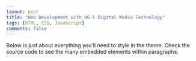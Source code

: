 ```yaml
---
layout: post
title: "Web Development with UG-1 Digital Media Technology"
tags: [HTML, CSS, Javascript]
comments: false
---
```

Below is just about everything you'll need to style in the theme. Check the source code to see the many embedded elements within paragraphs.
